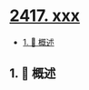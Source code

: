 # [2417. xxx](https://github.com/Tdahuyou/TNotes.leetcode/tree/main/notes/2417.%20xxx)

<!-- region:toc -->

- [1. 📝 概述](#1--概述)

<!-- endregion:toc -->

## 1. 📝 概述
